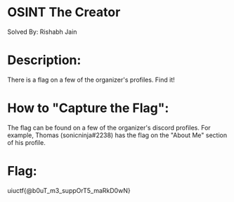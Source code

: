 # OSINT The Creator
Solved By: Rishabh Jain

# Description:
There is a flag on a few of the organizer's profiles. Find it!

# How to "Capture the Flag":
The flag can be found on a few of the organizer's discord profiles. For example, Thomas (sonicninja#2238) has the flag on the "About Me" section of his profile.

# Flag:
uiuctf{@b0uT_m3_suppOrT5_maRkD0wN}
